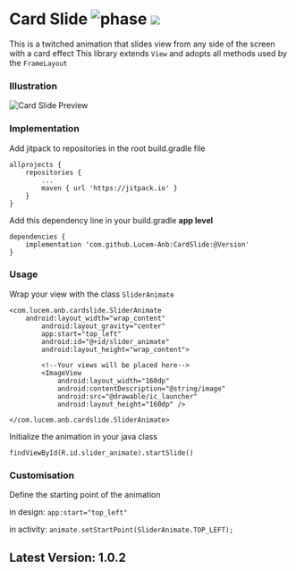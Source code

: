 # Card Slide ![phase](https://camo.githubusercontent.com/cfcaf3a99103d61f387761e5fc445d9ba0203b01/68747470733a2f2f7472617669732d63692e6f72672f6477796c2f657374612e7376673f6272616e63683d6d6173746572) [![](https://jitpack.io/v/Lucem-Anb/CardSlide.svg)](https://jitpack.io/#Lucem-Anb/CardSlide)
This is a twitched animation that slides view from any side of the screen with a card effect
This library extends `View` and adopts all methods used by the `FrameLayout`

### Illustration
![Card Slide Preview](https://anbinsane.files.wordpress.com/2018/07/gif-first.gif)

### Implementation
Add jitpack to repositories in the root build.gradle file
```
allprojects {
	repositories {
		...
		maven { url 'https://jitpack.io' }
	}
}
```

Add this dependency line in your build.gradle **app level**

```
dependencies {
	implementation 'com.github.Lucem-Anb:CardSlide:@Version'
}
```

### Usage
Wrap your view with the class `SliderAnimate`

```
<com.lucem.anb.cardslide.SliderAnimate
	android:layout_width="wrap_content"
        android:layout_gravity="center"
        app:start="top_left"
        android:id="@+id/slider_animate"
        android:layout_height="wrap_content">

        <!--Your views will be placed here-->
        <ImageView
            android:layout_width="160dp"
            android:contentDescription="@string/image"
            android:src="@drawable/ic_launcher"
            android:layout_height="160dp" />
		
</com.lucem.anb.cardslide.SliderAnimate>
```

Initialize the animation in your java class

`findViewById(R.id.slider_animate).startSlide()`


### Customisation

Define the starting point of the animation

in design:   `app:start="top_left"`

in activity: `animate.setStartPoint(SliderAnimate.TOP_LEFT);`


## Latest Version: 1.0.2

